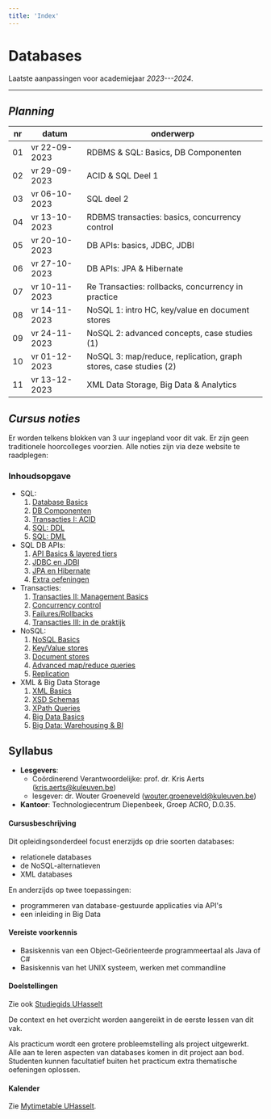 ```yaml
---
title: 'Index'
---
```


# <i class="fas fa-database"></i> Databases <i class="fas fa-database"></i>

Laatste aanpassingen voor academiejaar _2023---2024_.

---

## _Planning_

| nr  | datum         | onderwerp                 |
|-----|---------------|---------------------------|
| 01  | vr 22-09-2023 | RDBMS & SQL: Basics, DB Componenten
| 02  | vr 29-09-2023 | ACID & SQL Deel 1
| 03  | vr 06-10-2023 | SQL deel 2
| 04  | vr 13-10-2023 | RDBMS transacties: basics, concurrency control
| 05  | vr 20-10-2023 | DB APIs: basics, JDBC, JDBI
| 06  | vr 27-10-2023 | DB APIs: JPA & Hibernate
| 07  | vr 10-11-2023 | Re Transacties: rollbacks, concurrency in practice
| 08  | vr 14-11-2023 | NoSQL 1: intro HC, key/value en document stores
| 09  | vr 24-11-2023 | NoSQL 2: advanced concepts, case studies (1)
| 10  | vr 01-12-2023 | NoSQL 3: map/reduce, replication, graph stores, case studies (2)
| 11  | vr 13-12-2023 | XML Data Storage, Big Data & Analytics


## _Cursus noties_

Er worden telkens blokken van 3 uur ingepland voor dit vak. Er zijn geen traditionele hoorcolleges voorzien. Alle noties zijn via deze website te raadplegen: 

### Inhoudsopgave

- SQL:
    1. [Database Basics](/sql/rdbms-basics/) 
    2. [DB Componenten](/sql/rdbms-components/)
    3. [Transacties I: ACID](/sql/rdbms-acid/)
    4. [SQL: DDL](/sql-ddl-dml/ddl/)
    5. [SQL: DML](/sql-ddl-dml/dml/)
- SQL DB APIs:
    1. [API Basics & layered tiers](/apis/basics/)
    2. [JDBC en JDBI](/apis/jdbc-jdbi)
    3. [JPA en Hibernate](/apis/jpa)
    4. [Extra oefeningen](/apis/ex)
- Transacties:
    1. [Transacties II: Management Basics](/transacties/basics)
    2. [Concurrency control](/transacties/concurrency-control/)
    3. [Failures/Rollbacks](/transacties/failures-rollbacks)
    4. [Transacties III: in de praktijk](/transacties/concurrency-in-practice/)
- NoSQL:
    1. [NoSQL Basics](/nosql/basics/)
    2. [Key/Value stores](/nosql/keyvaluestores)
    3. [Document stores](/nosql/documentstores)
    4. [Advanced map/reduce queries](/nosql/mapreduce)
    5. [Replication](/nosql/replication)
- XML & Big Data Storage
    1. [XML Basics](/xml/basics/)
    2. [XSD Schemas](/xml/xsd/)
    3. [XPath Queries](/xml/xpath/)
    5. [Big Data Basics](/bigdata/basics/)
    4. [Big Data: Warehousing & BI](/bigdata/datawarehousing/)

## Syllabus

- **Lesgevers**:
    + Coördinerend Verantwoordelijke: prof. dr. Kris Aerts ([kris.aerts@kuleuven.be](mailto:kris.aerts@kuleuven.be))
    + lesgever: dr. Wouter Groeneveld ([wouter.groeneveld@kuleuven.be](mailto:wouter.groeneveld@kuleuven.be))
- **Kantoor**: Technologiecentrum Diepenbeek, Groep ACRO, D.0.35. 


#### Cursusbeschrijving

Dit opleidingsonderdeel focust enerzijds op drie soorten databases:

- relationele databases
- de NoSQL-alternatieven
- XML databases

En anderzijds op twee toepassingen:

- programmeren van database-gestuurde applicaties via API's
- een inleiding in Big Data


#### Vereiste voorkennis

- Basiskennis van een Object-Geörienteerde programmeertaal als Java of C#
- Basiskennis van het UNIX systeem, werken met commandline

#### Doelstellingen

Zie ook [Studiegids UHasselt](https://studiegidswww.uhasselt.be/opleidingsonderdeel.aspx?a=2023&i=4290&n=4&t=01)
    
De context en het overzicht worden aangereikt in de eerste lessen van dit vak.

Als practicum wordt een grotere probleemstelling als project uitgewerkt. Alle aan te leren aspecten van databases komen in dit project aan bod. Studenten kunnen facultatief buiten het practicum extra thematische oefeningen oplossen.


#### Kalender

Zie [Mytimetable UHasselt](https://mytimetable.uhasselt.be/).
